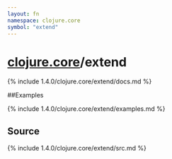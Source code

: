 ```yaml
---
layout: fn
namespace: clojure.core
symbol: "extend"
---
```


# [clojure.core](../)/extend

{% include 1.4.0/clojure.core/extend/docs.md %}

##Examples

{% include 1.4.0/clojure.core/extend/examples.md %}
## Source
{% include 1.4.0/clojure.core/extend/src.md %}

